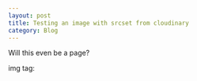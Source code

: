```yaml
---
layout: post
title: Testing an image with srcset from cloudinary
category: Blog
---
```

Will this even be a page?

<p>img tag: </p>
<img
  srcset="
    https://res.cloudinary.com/pekkos/image/upload/c_scale,w_1900/v1525786312/skyltar_2010_tnihpx.jpg 1900w,
    https://res.cloudinary.com/pekkos/image/upload/c_scale,w_1400/v1525786312/skyltar_2010_tnihpx.jpg 1400w,
    https://res.cloudinary.com/pekkos/image/upload/c_scale,w_1100/v1525786312/skyltar_2010_tnihpx.jpg 1100w,
    https://res.cloudinary.com/pekkos/image/upload/c_scale,w_800/v1525786312/skyltar_2010_tnihpx.jpg 800w,
    https://res.cloudinary.com/pekkos/image/upload/c_scale,w_600/v1525786312/skyltar_2010_tnihpx.jpg 600w,
    https://res.cloudinary.com/pekkos/image/upload/c_scale,w_400/v1525786312/skyltar_2010_tnihpx.jpg 400w"
  sizes="50vw">
